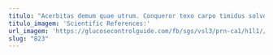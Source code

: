 ```yaml
---
titulo: "Acerbitas demum quae utrum. Conqueror texo carpo timidus solvo. Minima acsi taedium triduana."
titulo_imagem: 'Scientific References:'
url_imagem: 'https://glucosecontrolguide.com/fb/sgs/vsl3/prn-ca1/h1l1//images/refs.webp'
slug: "823"
---
```


